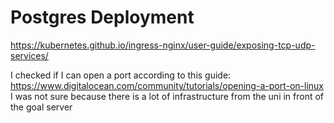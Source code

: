 # Postgres Deployment

https://kubernetes.github.io/ingress-nginx/user-guide/exposing-tcp-udp-services/

I checked if I can open a port according to this guide: https://www.digitalocean.com/community/tutorials/opening-a-port-on-linux
I was not sure because there is a lot of infrastructure from the uni in front of the goal server